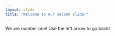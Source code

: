```yaml
---
layout: slide
title: "Welcome to our second slide!"
---
```

We are number one!
Use the left arrow to go back!